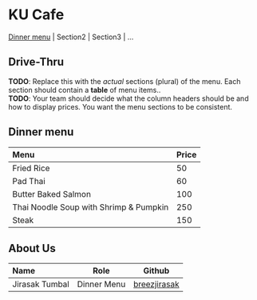 # KU Cafe

[Dinner menu](#dinner-menu) | Section2 | Section3 | ...

## Drive-Thru

**TODO**: Replace this with the *actual* sections (plural) of the menu.  Each section should contain a **table** of menu items..    
**TODO**: Your team should decide what the column headers should be and how to display prices. You want the menu sections to be consistent.

## Dinner menu
| Menu                                                  | Price     |
|:------------------------------------------------------|-----------|
| Fried Rice                                            | 50        |
| Pad Thai                                              | 60        |
| Butter Baked Salmon                                   | 100       |
| Thai Noodle Soup with Shrimp & Pumpkin                | 250       |
| Steak                                                 | 150       |


## About Us


| Name      | Role      | Github          |
|:----------|-----------|-----------------|
| Jirasak Tumbal | Dinner Menu | [breezjirasak](https://github.com/breezjirasak) |

